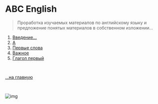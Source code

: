 # ABC English

>Проработка изучаемых материалов по английскому языку и предложение понятых материалов в собственном изложении…

1. [Введение…](../abc/26-2021-abc.md)
2. [A](../abc/a-0041/a.md)
3. [Первые слова](../abc/first_words.md)
4. [Важное](../abc/important.md) 
5. [Глагол первый](../abc/b-0042/b.md)

<br>

[…на главную](/)

<br>

![img](https://1.bp.blogspot.com/-hOxN5KX2KfY/YPplNP_w6xI/AAAAAAAAGz0/nNxSLwD5lnQhvFnce_DzmIoSRWyY9A3QACLcBGAsYHQ/s694/theend-beats.png)